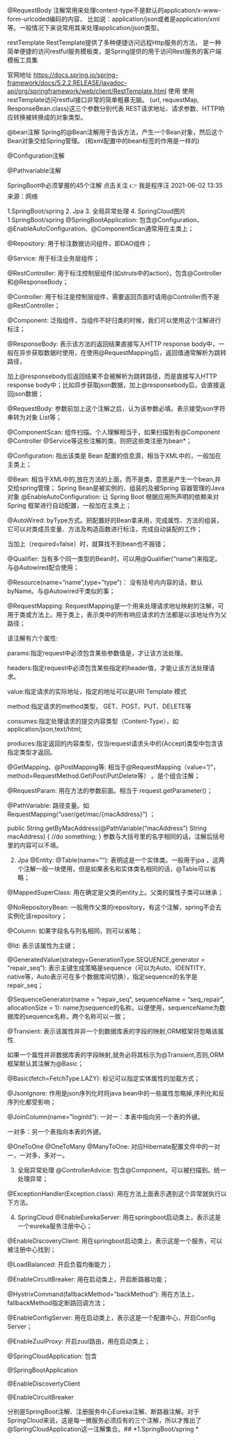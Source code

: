 @RequestBody 注解常用来处理content-type不是默认的application/x-www-form-urlcoded编码的内容，
比如说：application/json或者是application/xml等。一般情况下来说常用其来处理application/json类型。


restTemplate
RestTemplate提供了多种便捷访问远程Http服务的方法， 
是一种简单便捷的访问restful服务模板类，是Spring提供的用于访问Rest服务的客户端模板工具集

官网地址
        https://docs.spring.io/spring-framework/docs/5.2.2.RELEASE/javadoc-api/org/springframework/web/client/RestTemplate.html
使用
使用restTemplate访问restful接口非常的简单粗暴无脑。
(url, requestMap, ResponseBean.class)这三个参数分别代表 
REST请求地址、请求参数、HTTP响应转换被转换成的对象类型。

@bean注解
Spring的@Bean注解用于告诉方法，产生一个Bean对象，然后这个Bean对象交给Spring管理。
(和xml配置中的bean标签的作用是一样的)

@Configuration注解

@Pathvariable注解

SpringBoot中必须掌握的45个注解
点击关注 👉 我是程序汪 2021-06-02 13:35
来源：网络

1.SpringBoot/spring
2. Jpa
3. 全局异常处理
4. SpringCloud图片
   1.SpringBoot/spring
   @SpringBootApplication:
   包含@Configuration、@EnableAutoConfiguration、@ComponentScan通常用在主类上；

@Repository:
用于标注数据访问组件，即DAO组件；

@Service:
用于标注业务层组件；

@RestController:
用于标注控制层组件(如struts中的action)，包含@Controller和@ResponseBody；

@Controller:
用于标注是控制层组件，需要返回页面时请用@Controller而不是@RestController；

@Component:
泛指组件，当组件不好归类的时候，我们可以使用这个注解进行标注；

@ResponseBody:
表示该方法的返回结果直接写入HTTP response body中，一般在异步获取数据时使用，在使用@RequestMapping后，返回值通常解析为跳转路径，

加上@responsebody后返回结果不会被解析为跳转路径，而是直接写入HTTP response body中；比如异步获取json数据，加上@responsebody后，会直接返回json数据；

@RequestBody:
参数前加上这个注解之后，认为该参数必填。表示接受json字符串转为对象 List等；

@ComponentScan:
组件扫描。个人理解相当于，如果扫描到有@Component @Controller @Service等这些注解的类，则把这些类注册为bean*；

@Configuration:
指出该类是 Bean 配置的信息源，相当于XML中的，一般加在主类上；

@Bean:
相当于XML中的,放在方法的上面，而不是类，意思是产生一个bean,并交给spring管理；
         Spring Bean是被实例的，组装的及被Spring 容器管理的Java对象
@EnableAutoConfiguration:
让 Spring Boot 根据应用所声明的依赖来对 Spring 框架进行自动配置，一般加在主类上；

@AutoWired:
byType方式。把配置好的Bean拿来用，完成属性、方法的组装，它可以对类成员变量、方法及构造函数进行标注，完成自动装配的工作；

当加上（required=false）时，就算找不到bean也不报错；

@Qualifier:
当有多个同一类型的Bean时，可以用@Qualifier(“name”)来指定。与@Autowired配合使用；

@Resource(name=”name”,type=”type”)：
没有括号内内容的话，默认byName。与@Autowired干类似的事；

@RequestMapping:
RequestMapping是一个用来处理请求地址映射的注解，可用于类或方法上。用于类上，表示类中的所有响应请求的方法都是以该地址作为父路径；

   该注解有六个属性:
   
   params:指定request中必须包含某些参数值是，才让该方法处理。
   
   headers:指定request中必须包含某些指定的header值，才能让该方法处理请求。
   
   value:指定请求的实际地址，指定的地址可以是URI Template 模式
   
   method:指定请求的method类型， GET、POST、PUT、DELETE等
   
   consumes:指定处理请求的提交内容类型（Content-Type），如application/json,text/html;
   
   produces:指定返回的内容类型，仅当request请求头中的(Accept)类型中包含该指定类型才返回。

@GetMapping、@PostMapping等:
相当于@RequestMapping（value=”/”，method=RequestMethod.Get\Post\Put\Delete等） 。是个组合注解；

@RequestParam:
用在方法的参数前面。相当于 request.getParameter()；

@PathVariable:
路径变量。如 RequestMapping(“user/get/mac/{macAddress}”) ；

public String getByMacAddress(@PathVariable(“macAddress”) String macAddress) {
//do something;
}
参数与大括号里的名字相同的话，注解后括号里的内容可以不填。

2. Jpa
   @Entity:
   @Table(name=”“):
   表明这是一个实体类。一般用于jpa ，这两个注解一般一块使用，但是如果表名和实体类名相同的话，@Table可以省略；

@MappedSuperClass:
用在确定是父类的entity上。父类的属性子类可以继承；

@NoRepositoryBean:
一般用作父类的repository，有这个注解，spring不会去实例化该repository；

@Column:
如果字段名与列名相同，则可以省略；

@Id:
表示该属性为主键；

@GeneratedValue(strategy=GenerationType.SEQUENCE,generator = “repair_seq”):
表示主键生成策略是sequence（可以为Auto、IDENTITY、native等，Auto表示可在多个数据库间切换），指定sequence的名字是repair_seq；

@SequenceGenerator(name = “repair_seq”, sequenceName = “seq_repair”, allocationSize = 1):
name为sequence的名称，以便使用，sequenceName为数据库的sequence名称，两个名称可以一致；

@Transient:
表示该属性并非一个到数据库表的字段的映射,ORM框架将忽略该属性.

如果一个属性并非数据库表的字段映射,就务必将其标示为@Transient,否则,ORM框架默认其注解为@Basic；

@Basic(fetch=FetchType.LAZY):
标记可以指定实体属性的加载方式；

@JsonIgnore:
作用是json序列化时将java bean中的一些属性忽略掉,序列化和反序列化都受影响；

@JoinColumn(name=”loginId”):
一对一：本表中指向另一个表的外键。

一对多：另一个表指向本表的外键。

@OneToOne
@OneToMany
@ManyToOne:
对应Hibernate配置文件中的一对一，一对多，多对一。

3. 全局异常处理
   @ControllerAdvice:
   包含@Component。可以被扫描到。统一处理异常；

@ExceptionHandler(Exception.class):
用在方法上面表示遇到这个异常就执行以下方法。

4. SpringCloud
   @EnableEurekaServer:
   用在springboot启动类上，表示这是一个eureka服务注册中心；

@EnableDiscoveryClient:
用在springboot启动类上，表示这是一个服务，可以被注册中心找到；

@LoadBalanced:
开启负载均衡能力；

@EnableCircuitBreaker:
用在启动类上，开启断路器功能；

@HystrixCommand(fallbackMethod=”backMethod”):
用在方法上，fallbackMethod指定断路回调方法；

@EnableConfigServer:
用在启动类上，表示这是一个配置中心，开启Config Server；

@EnableZuulProxy:
开启zuul路由，用在启动类上；

@SpringCloudApplication:
包含

@SpringBootApplication

@EnableDiscovertyClient

@EnableCircuitBreaker

分别是SpringBoot注解、注册服务中心Eureka注解、断路器注解。对于SpringCloud来说，这是每一微服务必须应有的三个注解，所以才推出了@SpringCloudApplication这一注解集合。## *1.SpringBoot/spring *
